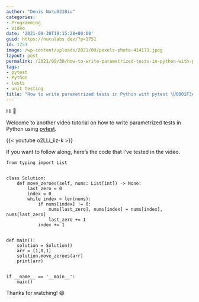 ```yaml
---
author: "Denis Nu\u021Biu"
categories:
- Programming
- Video
date: '2021-09-30T19:15:28+00:00'
guid: https://nuculabs.dev/?p=1751
id: 1751
image: /wp-content/uploads/2021/09/pexels-photo-414171.jpeg
layout: post
permalink: /2021/09/30/how-to-write-parametrized-tests-in-python-with-pytest/
tags:
- pytest
- Python
- tests
- unit testing
title: "How to write parametrized tests in Python with pytest \U0001F3A5"
---
```

Hi 👋


Welcome to another video tutorial on how to write parametrized tests in Python using [pytest](https://docs.pytest.org/en/6.2.x/).


{{< youtube o2LLi_iiz-k >}}

If you want to follow along, here’s the code that I’ve tested in the video.


```
from typing import List


class Solution:
    def move_zeroes(self, nums: List[int]) -> None:
        last_zero = 0
        index = 0
        while index < len(nums):
            if nums[index] != 0:
                nums[last_zero], nums[index] = nums[index], nums[last_zero]
                last_zero += 1
            index += 1


def main():
    solution = Solution()
    arr = [1,0,1]
    solution.move_zeroes(arr)
    print(arr)


if __name__ == '__main__':
    main()
```


Thanks for watching! 😄